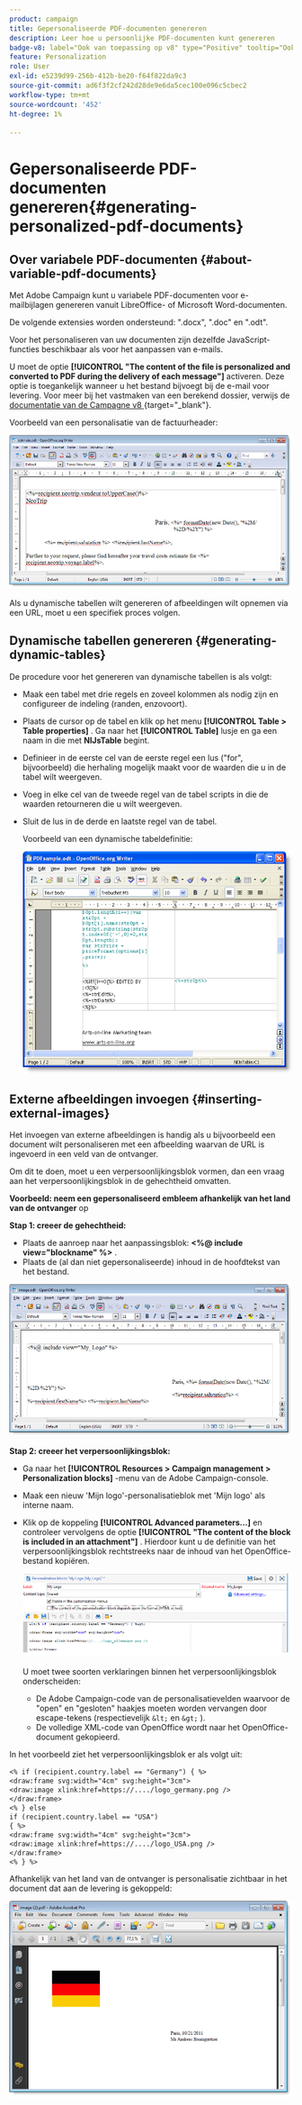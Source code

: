 ```yaml
---
product: campaign
title: Gepersonaliseerde PDF-documenten genereren
description: Leer hoe u persoonlijke PDF-documenten kunt genereren
badge-v8: label="Ook van toepassing op v8" type="Positive" tooltip="Ook van toepassing op campagne v8"
feature: Personalization
role: User
exl-id: e5239d99-256b-412b-be20-f64f822da9c3
source-git-commit: ad6f3f2cf242d28de9e6da5cec100e096c5cbec2
workflow-type: tm+mt
source-wordcount: '452'
ht-degree: 1%

---
```


# Gepersonaliseerde PDF-documenten genereren{#generating-personalized-pdf-documents}

## Over variabele PDF-documenten {#about-variable-pdf-documents}

Met Adobe Campaign kunt u variabele PDF-documenten voor e-mailbijlagen genereren vanuit LibreOffice- of Microsoft Word-documenten.

De volgende extensies worden ondersteund: &quot;.docx&quot;, &quot;.doc&quot; en &quot;.odt&quot;.

Voor het personaliseren van uw documenten zijn dezelfde JavaScript-functies beschikbaar als voor het aanpassen van e-mails.

U moet de optie **[!UICONTROL "The content of the file is personalized and converted to PDF during the delivery of each message"]** activeren. Deze optie is toegankelijk wanneer u het bestand bijvoegt bij de e-mail voor levering. Voor meer bij het vastmaken van een berekend dossier, verwijs de [&#x200B; documentatie van de Campagne v8 &#x200B;](https://experienceleague.adobe.com/docs/campaign/campaign-v8/send/emails/attaching-files.html?lang=nl-NL){target="_blank"}.

Voorbeeld van een personalisatie van de factuurheader:

![](assets/s_ncs_pdf_simple.png)

Als u dynamische tabellen wilt genereren of afbeeldingen wilt opnemen via een URL, moet u een specifiek proces volgen.

## Dynamische tabellen genereren {#generating-dynamic-tables}

De procedure voor het genereren van dynamische tabellen is als volgt:

* Maak een tabel met drie regels en zoveel kolommen als nodig zijn en configureer de indeling (randen, enzovoort).
* Plaats de cursor op de tabel en klik op het menu **[!UICONTROL Table > Table properties]** . Ga naar het **[!UICONTROL Table]** lusje en ga een naam in die met **NlJsTable** begint.
* Definieer in de eerste cel van de eerste regel een lus (&quot;for&quot;, bijvoorbeeld) die herhaling mogelijk maakt voor de waarden die u in de tabel wilt weergeven.
* Voeg in elke cel van de tweede regel van de tabel scripts in die de waarden retourneren die u wilt weergeven.
* Sluit de lus in de derde en laatste regel van de tabel.

  Voorbeeld van een dynamische tabeldefinitie:

  ![](assets/s_ncs_pdf_table.png)

## Externe afbeeldingen invoegen {#inserting-external-images}

Het invoegen van externe afbeeldingen is handig als u bijvoorbeeld een document wilt personaliseren met een afbeelding waarvan de URL is ingevoerd in een veld van de ontvanger.

Om dit te doen, moet u een verpersoonlijkingsblok vormen, dan een vraag aan het verpersoonlijkingsblok in de gehechtheid omvatten.

**Voorbeeld: neem een gepersonaliseerd embleem afhankelijk van het land van de ontvanger** op

**Stap 1: creeer de gehechtheid:**

* Plaats de aanroep naar het aanpassingsblok: **&lt;%@ include view=&quot;blockname&quot; %>** .
* Plaats de (al dan niet gepersonaliseerde) inhoud in de hoofdtekst van het bestand.

![](assets/s_ncs_open_office_blocdeperso.png)

**Stap 2: creeer het verpersoonlijkingsblok:**

* Ga naar het **[!UICONTROL Resources > Campaign management > Personalization blocks]** -menu van de Adobe Campaign-console.
* Maak een nieuw &#39;Mijn logo&#39;-personalisatieblok met &#39;Mijn logo&#39; als interne naam.
* Klik op de koppeling **[!UICONTROL Advanced parameters...]** en controleer vervolgens de optie **[!UICONTROL "The content of the block is included in an attachment"]** . Hierdoor kunt u de definitie van het verpersoonlijkingsblok rechtstreeks naar de inhoud van het OpenOffice-bestand kopiëren.

  ![](assets/s_ncs_pdf_bloc_option.png)

  U moet twee soorten verklaringen binnen het verpersoonlijkingsblok onderscheiden:

   * De Adobe Campaign-code van de personalisatievelden waarvoor de &quot;open&quot; en &quot;gesloten&quot; haakjes moeten worden vervangen door escape-tekens (respectievelijk `&lt;` en `&gt;` ).
   * De volledige XML-code van OpenOffice wordt naar het OpenOffice-document gekopieerd.

In het voorbeeld ziet het verpersoonlijkingsblok er als volgt uit:

```
<% if (recipient.country.label == "Germany") { %>
<draw:frame svg:width="4cm" svg:height="3cm">
<draw:image xlink:href=https://..../logo_germany.png />
</draw:frame>
<% } else
if (recipient.country.label == "USA")
{ %>
<draw:frame svg:width="4cm" svg:height="3cm">
<draw:image xlink:href=https://..../logo_USA.png />
</draw:frame>
<% } %>
```

Afhankelijk van het land van de ontvanger is personalisatie zichtbaar in het document dat aan de levering is gekoppeld:

![](assets/s_ncs_pdf_result.png)
